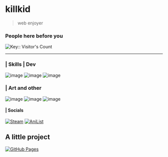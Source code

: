 # killkid
> web enjoyer

### People here before you
<img src="https://profile-counter.deno.dev/:yourkey:/count.svg" alt="Key:: Visitor's Count" />

------------

### | Skills | Dev
![image](https://img.shields.io/badge/HTML5-E34F26?style=for-the-badge&logo=html5&logoColor=white) 
![image](https://img.shields.io/badge/CSS3-1572B6?style=for-the-badge&logo=css3&logoColor=white) 
![image](https://img.shields.io/badge/JavaScript-323330?style=for-the-badge&logo=javascript&logoColor=F7DF1E) 

### | Art and other
![image](https://img.shields.io/badge/Adobe%20Photoshop-31A8FF?style=for-the-badge&logo=Adobe%20Photoshop&logoColor=black)
![image](https://img.shields.io/badge/Adobe%20Illustrator-FF9A00?style=for-the-badge&logo=adobe%20illustrator&logoColor=white)
![image](https://img.shields.io/badge/Adobe%20InDesign-FF3366?style=for-the-badge&logo=Adobe%20InDesign&logoColor=white)

#### | Socials
[![Steam](https://img.shields.io/badge/Steam-%23000000.svg?logo=steam&logoColor=white)](https://steamcommunity.com/profiles/76561197998052211/)
[![AniList](https://img.shields.io/badge/AniList-02A9FF?logo=anilist&logoColor=fff)](https://anilist.co/user/killkid/)


## A little project
[![GitHub Pages](https://img.shields.io/badge/GitHub%20Pages-121013?logo=github&logoColor=white)](https://k1llkid.github.io/myincrediblemind.github.io/)



